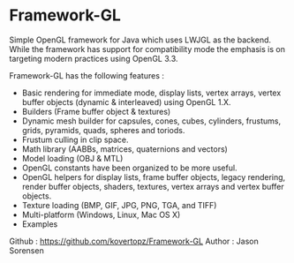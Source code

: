 Framework-GL
===============

Simple OpenGL framework for Java which uses LWJGL as the backend. While the
framework has support for compatibility mode the emphasis is on targeting
modern practices using OpenGL 3.3.

Framework-GL has the following features :

- Basic rendering for immediate mode, display lists, vertex arrays,
  vertex buffer objects (dynamic & interleaved) using OpenGL 1.X.
- Builders (Frame buffer object & textures)
- Dynamic mesh builder for capsules, cones, cubes, cylinders,
  frustums, grids, pyramids, quads, spheres and toriods.
- Frustum culling in clip space.
- Math library (AABBs, matrices, quaternions and vectors)
- Model loading (OBJ & MTL)
- OpenGL constants have been organized to be more useful.
- OpenGL helpers for display lists, frame buffer objects, legacy
  rendering, render buffer objects, shaders, textures, vertex arrays
  and vertex buffer objects.
- Texture loading (BMP, GIF, JPG, PNG, TGA, and TIFF)
- Multi-platform (Windows, Linux, Mac OS X)
- Examples

Github  : https://github.com/kovertopz/Framework-GL
Author  : Jason Sorensen

